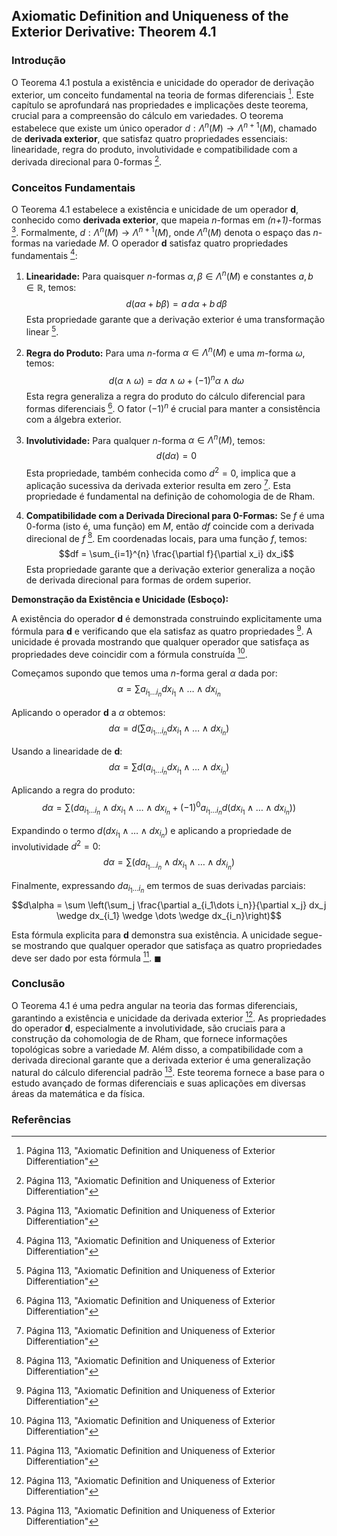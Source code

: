 ## Axiomatic Definition and Uniqueness of the Exterior Derivative: Theorem 4.1

### Introdução
O Teorema 4.1 postula a existência e unicidade do operador de derivação exterior, um conceito fundamental na teoria de formas diferenciais [^1]. Este capítulo se aprofundará nas propriedades e implicações deste teorema, crucial para a compreensão do cálculo em variedades. O teorema estabelece que existe um único operador $d: \Lambda^n(M) \rightarrow \Lambda^{n+1}(M)$, chamado de **derivada exterior**, que satisfaz quatro propriedades essenciais: linearidade, regra do produto, involutividade e compatibilidade com a derivada direcional para 0-formas [^1].

### Conceitos Fundamentais

O Teorema 4.1 estabelece a existência e unicidade de um operador **d**, conhecido como **derivada exterior**, que mapeia *n*-formas em *(n+1)*-formas [^1]. Formalmente, $d: \Lambda^n(M) \rightarrow \Lambda^{n+1}(M)$, onde $\Lambda^n(M)$ denota o espaço das *n*-formas na variedade *M*. O operador **d** satisfaz quatro propriedades fundamentais [^1]:

1.  **Linearidade:** Para quaisquer *n*-formas $\alpha, \beta \in \Lambda^n(M)$ e constantes $a, b \in \mathbb{R}$, temos:
    $$d(a\alpha + b\beta) = a\,d\alpha + b\,d\beta$$
    Esta propriedade garante que a derivação exterior é uma transformação linear [^1].

2.  **Regra do Produto:** Para uma *n*-forma $\alpha \in \Lambda^n(M)$ e uma *m*-forma $\omega$, temos:
    $$d(\alpha \wedge \omega) = d\alpha \wedge \omega + (-1)^n \alpha \wedge d\omega$$
    Esta regra generaliza a regra do produto do cálculo diferencial para formas diferenciais [^1]. O fator $(-1)^n$ é crucial para manter a consistência com a álgebra exterior.

3.  **Involutividade:** Para qualquer *n*-forma $\alpha \in \Lambda^n(M)$, temos:
    $$d(d\alpha) = 0$$
    Esta propriedade, também conhecida como $d^2 = 0$, implica que a aplicação sucessiva da derivada exterior resulta em zero [^1]. Esta propriedade é fundamental na definição de cohomologia de de Rham.

4.  **Compatibilidade com a Derivada Direcional para 0-Formas:** Se *f* é uma 0-forma (isto é, uma função) em *M*, então *df* coincide com a derivada direcional de *f* [^1]. Em coordenadas locais, para uma função *f*, temos:
    $$df = \sum_{i=1}^{n} \frac{\partial f}{\partial x_i} dx_i$$
    Esta propriedade garante que a derivação exterior generaliza a noção de derivada direcional para formas de ordem superior.

**Demonstração da Existência e Unicidade (Esboço):**

A existência do operador **d** é demonstrada construindo explicitamente uma fórmula para **d** e verificando que ela satisfaz as quatro propriedades [^1]. A unicidade é provada mostrando que qualquer operador que satisfaça as propriedades deve coincidir com a fórmula construída [^1].

Começamos supondo que temos uma *n*-forma geral $\alpha$ dada por:
$$\alpha = \sum a_{i_1\dots i_n} dx_{i_1} \wedge \dots \wedge dx_{i_n}$$

Aplicando o operador **d** a $\alpha$ obtemos:
$$d\alpha = d\left(\sum a_{i_1\dots i_n} dx_{i_1} \wedge \dots \wedge dx_{i_n}\right)$$

Usando a linearidade de **d**:
$$d\alpha = \sum d\left(a_{i_1\dots i_n} dx_{i_1} \wedge \dots \wedge dx_{i_n}\right)$$

Aplicando a regra do produto:
$$d\alpha = \sum \left(da_{i_1\dots i_n} \wedge dx_{i_1} \wedge \dots \wedge dx_{i_n} + (-1)^0 a_{i_1\dots i_n} d\left(dx_{i_1} \wedge \dots \wedge dx_{i_n}\right)\right)$$

Expandindo o termo $d\left(dx_{i_1} \wedge \dots \wedge dx_{i_n}\right)$ e aplicando a propriedade de involutividade $d^2 = 0$:
$$d\alpha = \sum \left(da_{i_1\dots i_n} \wedge dx_{i_1} \wedge \dots \wedge dx_{i_n}\right)$$

Finalmente, expressando $da_{i_1\dots i_n}$ em termos de suas derivadas parciais:
$$d\alpha = \sum \left(\sum_j \frac{\partial a_{i_1\dots i_n}}{\partial x_j} dx_j \wedge dx_{i_1} \wedge \dots \wedge dx_{i_n}\right)$$

Esta fórmula explicita para **d** demonstra sua existência. A unicidade segue-se mostrando que qualquer operador que satisfaça as quatro propriedades deve ser dado por esta fórmula [^1]. $\blacksquare$

### Conclusão

O Teorema 4.1 é uma pedra angular na teoria das formas diferenciais, garantindo a existência e unicidade da derivada exterior [^1]. As propriedades do operador **d**, especialmente a involutividade, são cruciais para a construção da cohomologia de de Rham, que fornece informações topológicas sobre a variedade *M*. Além disso, a compatibilidade com a derivada direcional garante que a derivada exterior é uma generalização natural do cálculo diferencial padrão [^1]. Este teorema fornece a base para o estudo avançado de formas diferenciais e suas aplicações em diversas áreas da matemática e da física.

### Referências
[^1]: Página 113, "Axiomatic Definition and Uniqueness of Exterior Differentiation"
<!-- END -->